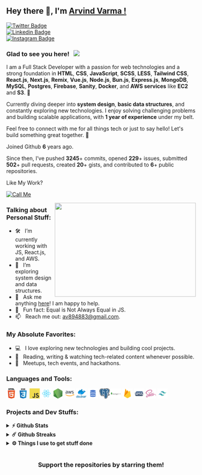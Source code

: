 ## Hey there 👋, I'm [Arvind Varma !](https://github.com/Arvind78/)

[![Twitter Badge](https://img.shields.io/badge/-Twitter-00acee?style=flat-square&logo=Twitter&logoColor=white)](https://twitter.com/)  
[![Linkedin Badge](https://img.shields.io/badge/-LinkedIn-0e76a8?style=flat-square&logo=Linkedin&logoColor=white)](https://www.linkedin.com/in/arvind-varma-884a7423a/)  
[![Instagram Badge](https://img.shields.io/badge/-Instagram-e4405f?style=flat-square&logo=Instagram&logoColor=white)](https://instagram.com/)

### Glad to see you here! &nbsp; ![](https://visitor-badge.glitch.me/badge?page_id=Arvind78.Arvind78&style=flat-square&color=0088cc)

I am a Full Stack Developer with a passion for web technologies and a strong foundation in **HTML**, **CSS**, **JavaScript**, **SCSS**, **LESS**, **Tailwind CSS**, **React.js**, **Next.js**, **Remix**, **Vue.js**, **Node.js**, **Bun.js**, **Express.js**, **MongoDB**, **MySQL**, **Postgres**, **Firebase**, **Sanity**, **Docker**, and **AWS services** like **EC2** and **S3**. 🚀

Currently diving deeper into **system design**, **basic data structures**, and constantly exploring new technologies. I enjoy solving challenging problems and building scalable applications, with **1 year of experience** under my belt.

Feel free to connect with me for all things tech or just to say hello! Let's build something great together. 🌟

Joined Github **6** years ago.

Since then, I’ve pushed **3245**+ commits, opened **229**+ issues, submitted **502**+ pull requests, created **20**+ gists, and contributed to **6**+ public repositories.

Like My Work?

<a href="tel:+918948837171"><img src="https://img.shields.io/badge/-Call%20Me-34A853?style=for-the-badge&logo=phone&logoColor=white" alt="Call Me" height="60px" width="217px"></a>

<img align="right" height="250" width="375" alt="" src="https://raw.githubusercontent.com///master/gifs/coder.gif" />

### Talking about Personal Stuff:

- 🛠 &nbsp; I’m currently working with JS, React.js, and AWS.
- 🚀 &nbsp; I’m exploring system design and data structures.
- 💬 &nbsp; Ask me anything [here](https://github.com/Arvind78/Arvind78/issues/2)! I am happy to help.
- 👾 &nbsp; Fun fact: Equal is Not Always Equal in JS.
- 📫 &nbsp; Reach me out: av894883@gmail.com.

### My Absolute Favorites:

- 💻 &nbsp; I love exploring new technologies and building cool projects.
- 📰 &nbsp; Reading, writing & watching tech-related content whenever possible.
- 🍕 &nbsp; Meetups, tech events, and hackathons.

### Languages and Tools:

<code><img height="27" src="https://raw.githubusercontent.com/github/explore/80688e429a7d4ef2fca1e82350fe8e3517d3494d/topics/html/html.png" alt="html"></code>
<code><img height="27" src="https://raw.githubusercontent.com/github/explore/80688e429a7d4ef2fca1e82350fe8e3517d3494d/topics/css/css.png" alt="css"></code>
<code><img height="27" src="https://raw.githubusercontent.com/github/explore/80688e429a7d4ef2fca1e82350fe8e3517d3494d/topics/javascript/javascript.png" alt="javascript"></code>
<code><img height="27" src="https://raw.githubusercontent.com/github/explore/80688e429a7d4ef2fca1e82350fe8e3517d3494d/topics/react/react.png" alt="react"></code>
<code><img height="27" src="https://raw.githubusercontent.com/github/explore/80688e429a7d4ef2fca1e82350fe8e3517d3494d/topics/nodejs/nodejs.png" alt="nodejs"></code>
<code><img height="27" src="https://raw.githubusercontent.com/github/explore/80688e429a7d4ef2fca1e82350fe8e3517d3494d/topics/aws/aws.png" alt="aws"></code>
<code><img height="27" src="https://raw.githubusercontent.com/github/explore/80688e429a7d4ef2fca1e82350fe8e3517d3494d/topics/docker/docker.png" alt="docker"></code>
<code><img height="27" src="https://raw.githubusercontent.com/github/explore/80688e429a7d4ef2fca1e82350fe8e3517d3494d/topics/sql/sql.png" alt="sql"></code>
<code><img height="27" src="https://raw.githubusercontent.com/github/explore/80688e429a7d4ef2fca1e82350fe8e3517d3494d/topics/postgresql/postgresql.png" alt="postgres"></code>
<code><img height="27" src="https://raw.githubusercontent.com/github/explore/80688e429a7d4ef2fca1e82350fe8e3517d3494d/topics/mongodb/mongodb.png" alt="mongodb"></code>
<code><img height="27" src="https://raw.githubusercontent.com/github/explore/80688e429a7d4ef2fca1e82350fe8e3517d3494d/topics/firebase/firebase.png" alt="firebase"></code>
<code><img height="27" src="https://raw.githubusercontent.com/github/explore/80688e429a7d4ef2fca1e82350fe8e3517d3494d/topics/less/less.png" alt="less"></code>
<code><img height="27" src="https://raw.githubusercontent.com/github/explore/80688e429a7d4ef2fca1e82350fe8e3517d3494d/topics/sass/sass.png" alt="scss"></code>
<code><img height="27" src="https://raw.githubusercontent.com/github/explore/80688e429a7d4ef2fca1e82350fe8e3517d3494d/topics/tailwind/tailwind.png" alt="tailwindcss"></code>

### Projects and Dev Stuffs:

<details>
  <summary><b>⚡ Github Stats</b></summary>

  <br />
  <img height="180em" src="https://github-readme-stats.vercel.app/api?username=Arvind78&show_icons=true&hide_border=true&&count_private=true&include_all_commits=true" />
  <img height="180em" src="https://github-readme-stats.vercel.app/api/top-langs/?username=Arvind78&exclude_repo=KNN-Image-Classification&show_icons=true&hide_border=true&layout=compact&langs_count=8"/>
</details>

<details>
  <summary><b>☄️ Github Streaks</b></summary>

  <br />
  <img height="180em" src="https://github-readme-streak-stats.herokuapp.com/?user=Arvind78&hide_border=true" />
</details>

<details>
  <br />
  <summary><b>⚙️ Things I use to get stuff done</b></summary>
  	<ul>
  	    <li><b>OS:</b> Windows 11</li>
	    <li><b>Laptop: </b> Lenovo</li>
  	    <li><b>Browser: </b> Chrome & Edge</li>
	    <li><b>Terminal: </b> ZSH: Oh My Zsh (PowerLevel10k)</li>
	    <li><b>Code Editor:</b> VSCode - The best editor out there</li>
 	    <li><b>Other Tools:</b> Postman, Notion, Bitwarden, and Raindrop</li>
	    <li><b>To Stay Updated:</b> Twitter, Product Hunt, and Hacker News</li>
	</ul>
</details>

#

<div align="center">

### Support the repositories by starring them!

</div>
